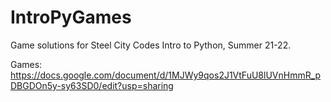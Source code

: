 # IntroPyGames

Game solutions for Steel City Codes Intro to Python, Summer 21-22.

Games: https://docs.google.com/document/d/1MJWy9qos2J1VtFuU8lUVnHmmR_pDBGDOn5y-sy63SD0/edit?usp=sharing
